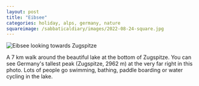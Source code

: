 ```yaml
---
layout: post
title: "Eibsee"
categories: holiday, alps, germany, nature
squareimage: /sabbaticaldiary/images/2022-08-24-square.jpg
---
```

<img src="/sabbaticaldiary/images/2022-08-24.jpg" alt="Eibsee looking towards Zugspitze" class="center">

A 7 km walk around the beautiful lake at the bottom of Zugspitze. You can see Germany's tallest peak (Zugspitze, 2962 m) at the very far right in this photo. Lots of people go swimming, bathing, paddle boarding or water cycling in the lake.